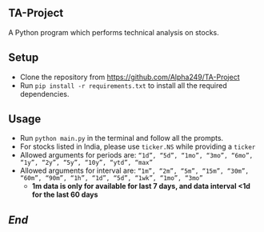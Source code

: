 ## TA-Project
A Python program which performs technical analysis on stocks.
## Setup
* Clone the repository from https://github.com/Alpha249/TA-Project
* Run `pip install -r requirements.txt` to install all the required dependencies.
## Usage
* Run `python main.py` in the terminal and follow all the prompts.
* For stocks listed in India, please use `ticker.NS` while providing a `ticker`
* Allowed arguments for periods are: `“1d”, “5d”, “1mo”, “3mo”, “6mo”, “1y”, “2y”, “5y”, “10y”, “ytd”, “max”` 
* Allowed arguments for interval are: `“1m”, “2m”, “5m”, “15m”, “30m”, “60m”, “90m”, “1h”, “1d”, “5d”, “1wk”, “1mo”, “3mo”`
    * **1m data is only for available for last 7 days, and data interval <1d for the last 60 days**
## *End*
